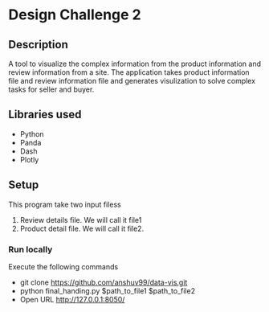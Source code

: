 # Design Challenge 2

## Description
A tool to visualize the complex information from the product information and review information from a site. The application takes product information file and review information file and generates visulization to solve complex tasks for seller and buyer.
## Libraries used

* Python
* Panda
* Dash
* Plotly

## Setup

This program take two input filess
1) Review details file. We will call it file1
2) Product detail file. We will call it file2.

### Run locally
Execute the following commands

* git clone https://github.com/anshuv99/data-vis.git
* python final_handing.py $path_to_file1 $path_to_file2
* Open URL http://127.0.0.1:8050/

